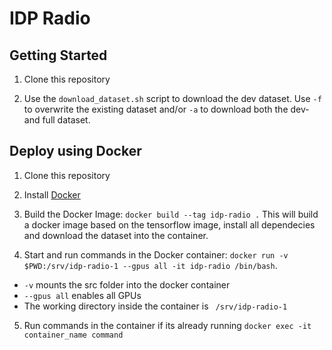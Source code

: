 # IDP Radio

## Getting Started

1. Clone this repository

2. Use the `download_dataset.sh` script to download the dev dataset. Use `-f` to overwrite the existing dataset and/or `-a` to download both the dev- and full dataset.

## Deploy using Docker

1. Clone this repository

2. Install [Docker](https://docs.docker.com/engine/install/ubuntu/)

3. Build the Docker Image: `docker build --tag idp-radio .` This will build a docker image based on the tensorflow image, install all dependecies and download the dataset into the container. 

4. Start and run commands in the Docker container: `docker run -v $PWD:/srv/idp-radio-1 --gpus all -it idp-radio /bin/bash`.
  - `-v` mounts the src folder into the docker container
  - `--gpus all` enables all GPUs
  - The working directory inside the container is ` /srv/idp-radio-1` 

5. Run commands in the container if its already running `docker exec -it container_name command`
